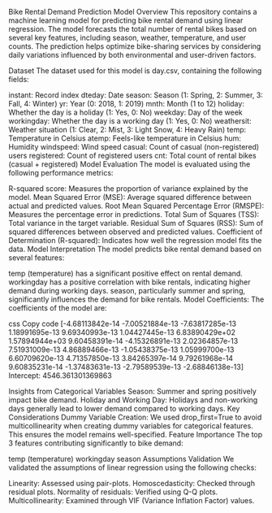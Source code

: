 Bike Rental Demand Prediction Model
Overview
This repository contains a machine learning model for predicting bike rental demand using linear regression. The model forecasts the total number of rental bikes based on several key features, including season, weather, temperature, and user counts. The prediction helps optimize bike-sharing services by considering daily variations influenced by both environmental and user-driven factors.

Dataset
The dataset used for this model is day.csv, containing the following fields:

instant: Record index
dteday: Date
season: Season (1: Spring, 2: Summer, 3: Fall, 4: Winter)
yr: Year (0: 2018, 1: 2019)
mnth: Month (1 to 12)
holiday: Whether the day is a holiday (1: Yes, 0: No)
weekday: Day of the week
workingday: Whether the day is a working day (1: Yes, 0: No)
weathersit: Weather situation (1: Clear, 2: Mist, 3: Light Snow, 4: Heavy Rain)
temp: Temperature in Celsius
atemp: Feels-like temperature in Celsius
hum: Humidity
windspeed: Wind speed
casual: Count of casual (non-registered) users
registered: Count of registered users
cnt: Total count of rental bikes (casual + registered)
Model Evaluation
The model is evaluated using the following performance metrics:

R-squared score: Measures the proportion of variance explained by the model.
Mean Squared Error (MSE): Average squared difference between actual and predicted values.
Root Mean Squared Percentage Error (RMSPE): Measures the percentage error in predictions.
Total Sum of Squares (TSS): Total variance in the target variable.
Residual Sum of Squares (RSS): Sum of squared differences between observed and predicted values.
Coefficient of Determination (R-squared): Indicates how well the regression model fits the data.
Model Interpretation
The model predicts bike rental demand based on several features:

temp (temperature) has a significant positive effect on rental demand.
workingday has a positive correlation with bike rentals, indicating higher demand during working days.
season, particularly summer and spring, significantly influences the demand for bike rentals.
Model Coefficients:
The coefficients of the model are:

css
Copy code
[-4.68113842e-14 -7.00521884e-13 -7.63817285e-13 1.18991695e-13   9.69340993e-13 1.04427445e-13 6.83890429e+02 1.57894944e+03   9.60458391e-14 -4.15326891e-13 2.02364857e-13 7.51931009e-13   4.86889466e-13 -1.05438375e-13 1.05999700e-13 6.60709620e-13   4.71357850e-13 3.84265397e-14 9.79261968e-14 9.60835231e-14   -1.37483631e-13 -2.79589539e-13 -2.68846138e-13]
Intercept: 4546.361301369863

Insights from Categorical Variables
Season: Summer and spring positively impact bike demand.
Holiday and Working Day: Holidays and non-working days generally lead to lower demand compared to working days.
Key Considerations
Dummy Variable Creation: We used drop_first=True to avoid multicollinearity when creating dummy variables for categorical features. This ensures the model remains well-specified.
Feature Importance
The top 3 features contributing significantly to bike demand:

temp (temperature)
workingday
season
Assumptions Validation
We validated the assumptions of linear regression using the following checks:

Linearity: Assessed using pair-plots.
Homoscedasticity: Checked through residual plots.
Normality of residuals: Verified using Q-Q plots.
Multicollinearity: Examined through VIF (Variance Inflation Factor) values.